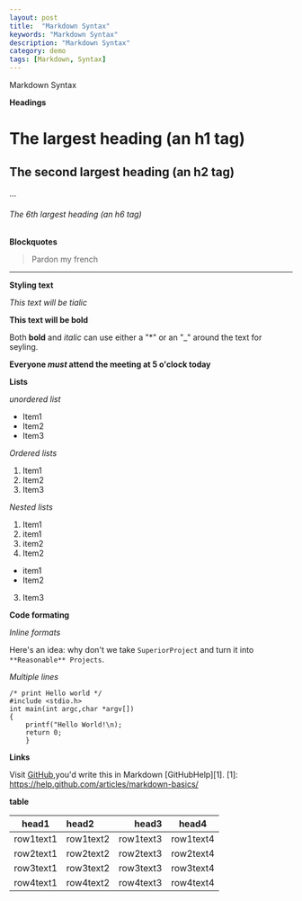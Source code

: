 ```yaml
---
layout: post
title:  "Markdown Syntax"
keywords: "Markdown Syntax"
description: "Markdown Syntax"
category: demo
tags: [Markdown, Syntax]
---
```


Markdown Syntax

<!--more-->

**Headings**

# The largest heading (an h1 tag)

## The second largest heading (an h2 tag)
…
###### The 6th largest heading (an h6 tag)

**Blockquotes**

> Pardon my french

- - -

**Styling text**

*This text will be tialic*

**This text will be bold**

Both **bold** and *italic* can use either a "*" or an "_" around the text for seyling.

**Everyone _must_ attend the meeting at 5 o'clock today**

**Lists**

*unordered list*

* Item1
* Item2
* Item3

*Ordered lists*

1. Item1
2. Item2
3. Item3

*Nested lists*

1. Item1
  1. item1
  2. item2
2. Item2
  * item1 
  * Item2
3. Item3

**Code formating**

*Inline formats*

Here's an idea: why don't we take `SuperiorProject` and turn it into `**Reasonable** Projects`.

*Multiple lines*

```
/* print Hello world */
#include <stdio.h>
int main(int argc,char *argv[])
{
	printf("Hello World!\n);
	return 0;
	}
```
**Links**

Visit [GitHub](https://github.com),you'd write this in Markdown [GitHubHelp][1].
[1]: https://help.github.com/articles/markdown-basics/

**table**


|head1|head2|head3|head4
|---|:---|---:|:---:|
|row1text1|row1text2|row1text3|row1text4
|row2text1|row2text2|row2text3|row2text4
|row3text1|row3text2|row3text3|row3text4
|row4text1|row4text2|row4text3|row4text4


